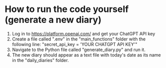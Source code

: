 # How to run the code yourself (generate a new diary)

1) Log in to https://platform.openai.com/ and get your ChatGPT API key 
2) Create a file called ".env" in the "main_functions" folder with the following line: "secret_api_key = 'YOUR CHATGPT API KEY'"
3) Navigate to the Python file called "generate_diary.py" and run it.
4) The new diary should appear as a text file with today's date as its name in the "daily_diaries" folder.
